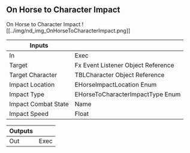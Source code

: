## On Horse to Character Impact
On Horse to Character Impact
![[../img/nd_img_OnHorseToCharacterImpact.png]]

|Inputs||
|--|--|
| In | Exec |
| Target | Fx Event Listener Object Reference |
| Target Character | TBLCharacter Object Reference |
| Impact Location | EHorseImpactLocation Enum |
| Impact Type | EHorseToCharacterImpactType Enum |
| Impact Combat State | Name |
| Impact Speed | Float |

|Outputs||
|--|--|
| Out | Exec |
